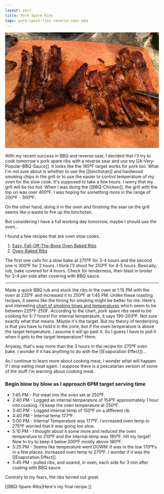 ```yaml
---
layout: post
title: Pork Spare Ribs
tags: pork-spare-ribs reverse-sear bbq
---
```

![Spare Ribs](/images/recipes/F6F34E62-D960-486A-9A20-B976D1309E32-50715-00080BBC09D1E91C/E766C562-5EBC-4C39-A1B6-41EB6963081B-50715-00081F5A55BD3B82.jpg)

WIth my recent success in BBQ and reverse sear, I decided that I'll try to cook tomorrow's pork spare ribs with a reverse sear and use my [[A-Very-Popular-BBQ-Sauce]]. It looks like the 195ºF target works for pork too. What I'm not sure about is whether to use the [[binchotan]] and hardwood smoking chips in the grill or to use the easier to control temperature of my oven for the slow cook. It's supposed to take a few hours. I worry that my grill will be too hot. When I was doing the [[BBQ-Chicken]], the grill with the top on was over 400ºF. I was hoping for something more in the range of 200ºF - 300ºF.

On the other hand, doing it in the oven and finishing the sear on the grill seems like a waste to fire up the binchotan.

But considering I have a full working day tomorrow, maybe I should use the oven...

I found a few recipes that are oven slow cooks.

1. [Easy, Fall-Off-The-Bone Oven Baked Ribs](https://www.inspiredtaste.net/7179/sweet-and-spicy-oven-baked-ribs/)
2. [Oven-Baked Ribs](https://cookthestory.com/oven-baked-ribs/)

The first one calls for a slow bake at 275ºF for 3-4 hours and the second one is 300ºF for 2 hours. I think I'll shoot for 250ºF for 4-5 hours. Basically, rub, bake covered for 4 hours. Check for tenderness, then blast in broiler for 3-4 per side after covering with BBQ sauce.

---

Made a quick BBQ rub and stuck the ribs in the oven at 1:15 PM with the oven at 225ºF and increased it to 250ºF at 1:45 PM. Unlike these roasting recipes, it seems like the timing for smoking might be better for me. Here's and interesting [chart of smoking times and temperatures](https://www.smokedbbqsource.com/smoking-times-temperatures/) which seem to be between 225ºF-250F. According to the chart, pork spare ribs need to be cooking for 5-7 hours! For internal temperature, it says 190-203ºF. Not sure exactly what that means. Maybe it's the target. But my theory of tenderizing is that you have to hold it in the zone, but if the oven temperature is above the target temperature, I assume it will go past it. So I guess I have to pull it when it gets to the target temperature? Hmm.

Anyway, that's way more than the 3 hours in the recipe for 275ºF oven bake. I wonder if it has anything to do with the [[Evaporation Effect]]...

As I continue to learn more about cooking meat, I wonder what will happen if I stop eating meat again. I suppose there is a pescatarian version of some of the stuff I'm learning about cooking meat.

### Begin blow by blow as I approach 6PM target serving time

- 1:45 PM - Put meat into the oven set at 250ºF.
- 2:40 PM - Logged an internal temperature of 154ºF approximately 1 hour into cooking. I'll keep the oven temperature at 250ºF.
- 3:40 PM - Logged internal temp of 150ºF on a different rib.
- 4:40 PM - Internal temp 177ºF.
- 5:00 PM - Internal Temperature was 177ºF. I increased oven temp to 275ºF worried that it was going too slow.
- 5:10 PM - I thought about it some more and reduced the oven temperature to 210ºF  and the internal temp was 180ºF. Hit my target! Now to try to keep it below 200ºF mostly above 180ºF.
- 5:25 PM - Seems like temperature went DOWN! It was in the low 170ºFs in a few places. Increased oven temp to 275ºF. I wonder if it was the [[Evaporation Effect]].
- 5:45 PM - pulled ribs, and seared, in oven, each side for 3 min after coating with BBQ sauce.

Contrary to my fears, the ribs turned out great.

[[BBQ-Spare-Ribs|Here's my final recipe.]]